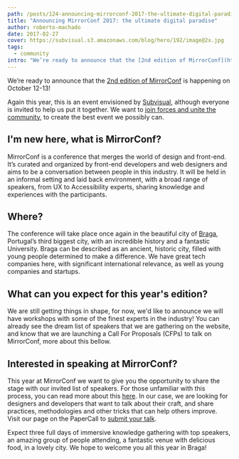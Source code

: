 ```yaml
---
path: /posts/124-announcing-mirrorconf-2017-the-ultimate-digital-paradise/
title: "Announcing MirrorConf 2017: the ultimate digital paradise"
author: roberto-machado
date: 2017-02-27
cover: https://subvisual.s3.amazonaws.com/blog/hero/192/image@2x.jpg
tags:
  - community
intro: "We’re ready to announce that the [2nd edition of MirrorConf](http://mirrorconf.com/) is happening on October 12-13!"
---
```


We’re ready to announce that the [2nd edition of MirrorConf](http://mirrorconf.com/) is happening on October 12-13!

Again this year, this is an event envisioned by [Subvisual](https://subvisual.co/), although everyone is invited to help us put it together. We want to [join forces and unite the community](https://subvisual.co/community), to create the best event we possibly can.

## I'm new here, what is MirrorConf?
MirrorConf is a conference that merges the world of design and front-end. It’s curated and organized by front-end developers and web designers and aims to be a conversation between people in this industry. It will be held in an informal setting and laid back environment, with a broad range of speakers, from UX to Accessibility experts, sharing knowledge and experiences with the participants.

## Where?
The conference will take place once again in the beautiful city of [Braga](https://www.youtube.com/watch?v=m9fpqIot7Zs), Portugal’s third biggest city, with an incredible history and a fantastic University. Braga can be described as an ancient, historic city, filled with young people determined to make a difference. We have great tech companies here, with significant international relevance, as well as young companies and startups.

## What can you expect for this year's edition?
We are still getting things in shape, for now, we'd like to announce we will have workshops with some of the finest experts in the industry! You can already see the dream list of speakers that we are gathering on the website, and know that we are launching a Call For Proposals (CFPs) to talk on MirrorConf, more about this bellow. 

## Interested in speaking at MirrorConf?
This year at MirrorConf we want to give you the opportunity to share the stage with our invited list of speakers. For those unfamiliar with this process, you can read more about this [here](https://webgate.ec.europa.eu/fpfis/mwikis/aidco/index.php/Call_for_proposals).
In our case, we are looking for designers and developers that want to talk about their craft, and share practices, methodologies and other tricks that can help others improve. Visit our page on the PaperCall to [submit your talk](https://www.papercall.io/mirrorconf2017).

Expect three full days of immersive knowledge gathering with top speakers, an amazing group of people attending, a fantastic venue with delicious food, in a lovely city.
We hope to welcome you all this year in Braga!


